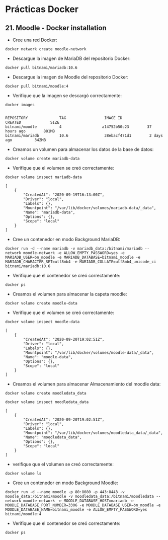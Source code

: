 # Prácticas Docker

## 21. Moodle - Docker installation

- Cree una red Docker:

```
docker network create moodle-network
```

- Descargue la imagen de MariaDB del repositorio Docker:

```
docker pull bitnami/mariadb:10.6
```

- Descargue la imagen de Moodle del repositorio Docker:

```
docker pull bitnami/moodle:4
```

- Verifique que la imagen se descargó correctamente:

```
docker images


REPOSITORY              TAG                 IMAGE ID            CREATED             SIZE
bitnami/moodle          4                  a14752b50c23        37 hours ago        881MB
bitnami/mariadb         10.6                38ebacf471d1        2 days ago          342MB

```

- Creamos un volumen para almacenar los datos de la base de datos:

```
docker volume create mariadb-data
```

- Verifique que el volumen se creó correctamente:

```
docker volume inspect mariadb-data

[
    {
        "CreatedAt": "2020-09-19T16:13:00Z",
        "Driver": "local",
        "Labels": {},
        "Mountpoint": "/var/lib/docker/volumes/mariadb-data/_data",
        "Name": "mariadb-data",
        "Options": {},
        "Scope": "local"
    }
]
```

- Cree un contenedor en modo Background MariaDB:

```
docker run -d --name mariadb -v mariadb_data:/bitnami/mariadb --network moodle-network -e ALLOW_EMPTY_PASSWORD=yes -e MARIADB_USER=bn_moodle -e MARIADB_DATABASE=bitnami_moodle -e MARIADB_CHARACTER_SET=utf8mb4 -e MARIADB_COLLATE=utf8mb4_unicode_ci bitnami/mariadb:10.6
```

- Verifique que el contenedor se creó correctamente:

```
docker ps

```

- Creamos el volumen para almacenar la capeta moodle:

```
docker volume create moodle-data
```

- Verifique que el volumen se creó correctamente:

```
docker volume inspect moodle-data

[
    {
        "CreatedAt": "2020-09-20T19:02:51Z",
        "Driver": "local",
        "Labels": {},
        "Mountpoint": "/var/lib/docker/volumes/moodle-data/_data",
        "Name": "moodle-data",
        "Options": {},
        "Scope": "local"
    }
]
```

- Creamos el volumen para almacenar Almacenamiento del moodle data:

```
docker volume create moodledata_data
```

```
docker volume inspect moodledata_data

[
    {
        "CreatedAt": "2020-09-20T19:02:51Z",
        "Driver": "local",
        "Labels": {},
        "Mountpoint": "/var/lib/docker/volumes/moodledata_data/_data",
        "Name": "moodledata_data",
        "Options": {},
        "Scope": "local"
    }
]
```

- verifique que el volumen se creó correctamente:

```
docker volume ls

```

- Cree un contenedor en modo Background Moodle:

```
docker run -d --name moodle -p 80:8080 -p 443:8443 -v moodle_data:/bitnami/moodle -v moodledata_data:/bitnami/moodledata --network moodle-network -e MOODLE_DATABASE_HOST=mariadb -e MOODLE_DATABASE_PORT_NUMBER=3306 -e MOODLE_DATABASE_USER=bn_moodle -e MOODLE_DATABASE_NAME=bitnami_moodle -e ALLOW_EMPTY_PASSWORD=yes bitnami/moodle:4

```

- Verifique que el contenedor se creó correctamente:

```
docker ps

```
